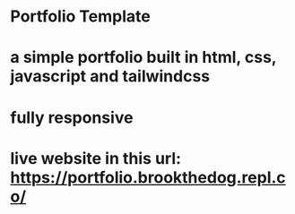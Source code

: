 # Portfolio Template
# a simple portfolio built in html, css, javascript and tailwindcss
# fully responsive
# live website in this url: https://portfolio.brookthedog.repl.co/
